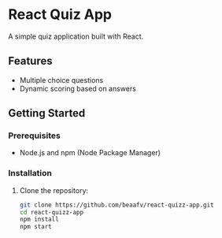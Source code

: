 

# React Quiz App

A simple quiz application built with React.

## Features

- Multiple choice questions
- Dynamic scoring based on answers

## Getting Started

### Prerequisites

- Node.js and npm (Node Package Manager)

### Installation

1. Clone the repository:
   ```bash
   git clone https://github.com/beaafv/react-quizz-app.git
   cd react-quizz-app
   npm install
   npm start

